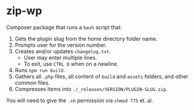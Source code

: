 # zip-wp

Composer package that runs a `bash` script that: 

1. Gets the plugin slug from the home directory folder name.
2. Prompts user for the version number.
3. Creates and/or updates `changelog.txt`.
    - User may enter multiple lines.
    - To exit, use `CTRL D` when on a newline.
4. Runs `npm run build`.
5. Gathers all `.php` files, all content of `build` and `assets` folders, and other common files.
6. Compresses items into `./_releases/VERSION/PLUGIN-SLUG.zip`.

You will need to give the `.sh` permission via `chmod 775` et. al.